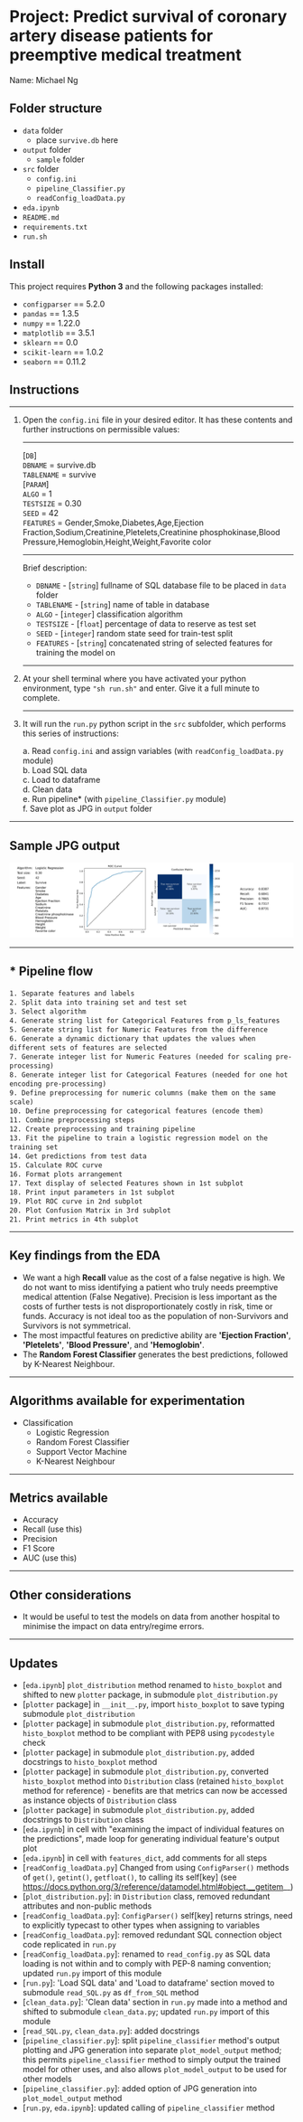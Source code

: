 # Project: Predict survival of coronary artery disease patients for preemptive medical treatment

Name: Michael Ng  

## Folder structure  
- `data` folder
  - place `survive.db` here
- `output` folder
  - `sample` folder
- `src` folder
  - `config.ini`
  - `pipeline_Classifier.py`
  - `readConfig_loadData.py`
- `eda.ipynb`
- `README.md`
- `requirements.txt`
- `run.sh`

## Install

This project requires **Python 3** and the following packages installed:

- `configparser` == 5.2.0
- `pandas` == 1.3.5
- `numpy` == 1.22.0
- `matplotlib` == 3.5.1
- `sklearn` == 0.0
- `scikit-learn` == 1.0.2
- `seaborn` == 0.11.2

## Instructions
***
1. Open the `config.ini` file in your desired editor. It has these contents and further instructions on permissible values:
    ***
   [`DB`]  
   `DBNAME` = survive.db  
   `TABLENAME` = survive  
   [`PARAM`]  
   `ALGO` = 1  
   `TESTSIZE` = 0.30  
   `SEED` = 42  
   `FEATURES` = Gender,Smoke,Diabetes,Age,Ejection Fraction,Sodium,Creatinine,Pletelets,Creatinine phosphokinase,Blood Pressure,Hemoglobin,Height,Weight,Favorite color
    ***
    Brief description:  
    * `DBNAME` - [`string`] fullname of SQL database file to be placed in `data` folder  
    * `TABLENAME` - [`string`] name of table in database  
    * `ALGO` - [`integer`] classification algorithm  
    * `TESTSIZE` - [`float`] percentage of data to reserve as test set  
    * `SEED` - [`integer`] random state seed for train-test split  
    * `FEATURES` - [`string`] concatenated string of selected features for training the model on
    ***
2. At your shell terminal where you have activated your python environment, type `"sh run.sh"` and enter. Give it a full minute to complete.  
    ***
3. It will run the `run.py` python script in the `src` subfolder, which performs this series of instructions:

    a. Read `config.ini` and assign variables (with `readConfig_loadData.py` module)  
    b. Load SQL data  
    c. Load to dataframe  
    d. Clean data  
    e. Run pipeline* (with `pipeline_Classifier.py` module)  
    f. Save plot as JPG in `output` folder

***
## Sample JPG output
![](./output/sample/sample.jpg)
***
## * Pipeline flow
    1. Separate features and labels
    2. Split data into training set and test set
    3. Select algorithm
    4. Generate string list for Categorical Features from p_ls_features
    5. Generate string list for Numeric Features from the difference
    6. Generate a dynamic dictionary that updates the values when different sets of features are selected
    7. Generate integer list for Numeric Features (needed for scaling pre-processing)
    8. Generate integer list for Categorical Features (needed for one hot encoding pre-processing)
    9. Define preprocessing for numeric columns (make them on the same scale)
    10. Define preprocessing for categorical features (encode them)
    11. Combine preprocessing steps
    12. Create preprocessing and training pipeline
    13. Fit the pipeline to train a logistic regression model on the training set
    14. Get predictions from test data
    15. Calculate ROC curve
    16. Format plots arrangement
    17. Text display of selected Features shown in 1st subplot
    18. Print input parameters in 1st subplot
    19. Plot ROC curve in 2nd subplot
    20. Plot Confusion Matrix in 3rd subplot
    21. Print metrics in 4th subplot
***
## Key findings from the EDA
* We want a high **Recall** value as the cost of a false negative is high. We do not want to miss identifying a patient who truly needs preemptive medical attention (False Negative). Precision is less important as the costs of further tests is not disproportionately costly in risk, time or funds. Accuracy is not ideal too as the population of non-Survivors and Survivors is not symmetrical.
* The most impactful features on predictive ability are **'Ejection Fraction'**, **'Pletelets'**, **'Blood Pressure'**, and **'Hemoglobin'**.
* The **Random Forest Classifier** generates the best predictions, followed by K-Nearest Neighbour.
***
## Algorithms available for experimentation
* Classification
  * Logistic Regression
  * Random Forest Classifier
  * Support Vector Machine
  * K-Nearest Neighbour
***
## Metrics available  
* Accuracy
* Recall (use this)
* Precision
* F1 Score
* AUC (use this)
***
## Other considerations
* It would be useful to test the models on data from another hospital to minimise the impact on data entry/regime errors. 
***
## Updates
* [`eda.ipynb`] `plot_distribution` method renamed to `histo_boxplot` and shifted to new `plotter` package, in submodule `plot_distribution.py`
* [`plotter` package] in `__init__.py`, import `histo_boxplot` to save typing submodule `plot_distribution`
* [`plotter` package] in submodule `plot_distribution.py`, reformatted `histo_boxplot` method to be compliant with PEP8 using `pycodestyle` check
* [`plotter` package] in submodule `plot_distribution.py`, added docstrings to `histo_boxplot` method
* [`plotter` package] in submodule `plot_distribution.py`, converted `histo_boxplot` method into `Distribution` class (retained `histo_boxplot` method for reference) - benefits are that metrics can now be accessed as instance objects of `Distribution` class
* [`plotter` package] in submodule `plot_distribution.py`, added docstrings to `Distribution` class
* [`eda.ipynb`] in cell with "examining the impact of individual features on the predictions", made loop for generating individual feature's output plot
* [`eda.ipynb`] in cell with `features_dict`, add comments for all steps
* [`readConfig_loadData.py`] Changed from using `ConfigParser()` methods of `get()`, `getint()`, `getfloat()`, to calling its self[key] (see https://docs.python.org/3/reference/datamodel.html#object.__getitem__)
* [`plot_distribution.py`]: in `Distribution` class, removed redundant attributes and non-public methods
* [`readConfig_loadData.py`]: `ConfigParser()` self[key] returns strings, need to explicitly typecast to other types when assigning to variables
* [`readConfig_loadData.py`]: removed redundant SQL connection object code replicated in `run.py`
* [`readConfig_loadData.py`]: renamed to `read_config.py` as SQL data loading is not within and to comply with PEP-8 naming convention; updated `run.py` import of this module
* [`run.py`]: 'Load SQL data' and 'Load to dataframe' section moved to submodule `read_SQL.py` as `df_from_SQL` method
* [`clean_data.py`]: 'Clean data' section in `run.py` made into a method and shifted to submodule `clean_data.py`; updated `run.py` import of this module
* [`read_SQL.py`, `clean_data.py`]: added docstrings
* [`pipeline_classifier.py`]: split `pipeline_classifier` method's output plotting and JPG generation into separate `plot_model_output` method; this permits `pipeline_classifier` method to simply output the trained model for other uses, and also allows `plot_model_output` to be used for other models
* [`pipeline_classifier.py`]: added option of JPG generation into `plot_model_output` method
* [`run.py`, `eda.ipynb`]: updated calling of `pipeline_classifier` method